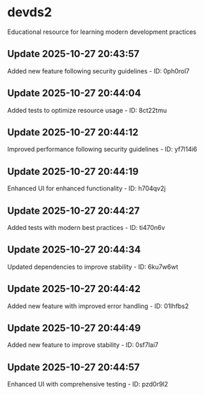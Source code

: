 # devds2
Educational resource for learning modern development practices

## Update 2025-10-27 20:43:57
Added new feature following security guidelines - ID: 0ph0rol7


## Update 2025-10-27 20:44:04
Added tests to optimize resource usage - ID: 8ct22tmu


## Update 2025-10-27 20:44:12
Improved performance following security guidelines - ID: yf7l14i6


## Update 2025-10-27 20:44:19
Enhanced UI for enhanced functionality - ID: h704qv2j


## Update 2025-10-27 20:44:27
Added tests with modern best practices - ID: ti470n6v


## Update 2025-10-27 20:44:34
Updated dependencies to improve stability - ID: 6ku7w6wt


## Update 2025-10-27 20:44:42
Added new feature with improved error handling - ID: 01lhfbs2


## Update 2025-10-27 20:44:49
Added new feature to improve stability - ID: 0sf7lai7


## Update 2025-10-27 20:44:57
Enhanced UI with comprehensive testing - ID: pzd0r9l2

